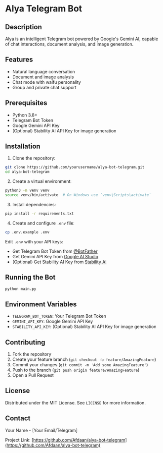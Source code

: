 # Alya Telegram Bot

## Description
Alya is an intelligent Telegram bot powered by Google's Gemini AI, capable of chat interactions, document analysis, and image generation.

## Features
- Natural language conversation
- Document and image analysis
- Chat mode with waifu personality
- Group and private chat support

## Prerequisites
- Python 3.8+
- Telegram Bot Token
- Google Gemini API Key
- (Optional) Stability AI API Key for image generation

## Installation

1. Clone the repository:
```bash
git clone https://github.com/yourusername/alya-bot-telegram.git
cd alya-bot-telegram
```

2. Create a virtual environment:
```bash
python3 -m venv venv
source venv/bin/activate  # On Windows use `venv\Scripts\activate`
```

3. Install dependencies:
```bash
pip install -r requirements.txt
```

4. Create and configure `.env` file:
```bash
cp .env.example .env
```
Edit `.env` with your API keys:
- Get Telegram Bot Token from [@BotFather](https://t.me/botfather)
- Get Gemini API Key from [Google AI Studio](https://makersuite.google.com/app/apikey)
- (Optional) Get Stability AI Key from [Stability AI](https://platform.stability.ai/)

## Running the Bot
```bash
python main.py
```

## Environment Variables
- `TELEGRAM_BOT_TOKEN`: Your Telegram Bot Token
- `GEMINI_API_KEY`: Google Gemini API Key
- `STABILITY_API_KEY`: (Optional) Stability AI API Key for image generation

## Contributing
1. Fork the repository
2. Create your feature branch (`git checkout -b feature/AmazingFeature`)
3. Commit your changes (`git commit -m 'Add some AmazingFeature'`)
4. Push to the branch (`git push origin feature/AmazingFeature`)
5. Open a Pull Request

## License
Distributed under the MIT License. See `LICENSE` for more information.

## Contact
Your Name - [Your Email/Telegram]

Project Link: [https://github.com/Afdaan/alya-bot-telegram](https://github.com/Afdaan/alya-bot-telegram)
